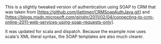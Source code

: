 This is a slightly tweaked version of authentication using SOAP to CRM
that was taken from [https://github.com/jlattimer/CRMSoapAuthJava.git]
and [https://blogs.msdn.microsoft.com/girishr/2011/02/04/connecting-to-crm-online-2011-web-services-using-soap-requests-only].

It was updated for scala and dispatch. Because the example now uses
scala's XML literal syntax, the SOAP templates are also much clearer.


